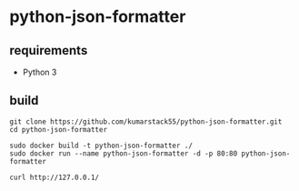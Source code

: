 # python-json-formatter

## requirements

* Python 3

## build

```
git clone https://github.com/kumarstack55/python-json-formatter.git
cd python-json-formatter

sudo docker build -t python-json-formatter ./
sudo docker run --name python-json-formatter -d -p 80:80 python-json-formatter

curl http://127.0.0.1/
```